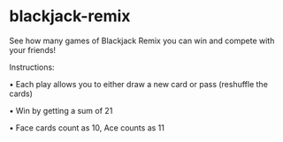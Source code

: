 # blackjack-remix
See how many games of Blackjack Remix you can win and compete with your friends!

Instructions:  

• Each play allows you to either draw a new card or pass (reshuffle the cards)  

• Win by getting a sum of 21  

• Face cards count as 10, Ace counts as 11  

